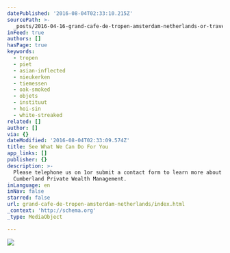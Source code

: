```yaml
---
datePublished: '2016-08-04T02:33:10.215Z'
sourcePath: >-
  _posts/2016-04-16-grand-cafe-de-tropen-amsterdam-netherlands-or-travel-or-wall.md
inFeed: true
authors: []
hasPage: true
keywords:
  - tropen
  - piet
  - asian-inflected
  - nieukerken
  - tiemessen
  - oak-smoked
  - objets
  - instituut
  - hoi-sin
  - white-streaked
related: []
author: []
via: {}
dateModified: '2016-08-04T02:33:09.574Z'
title: See What We Can Do For You
app_links: []
publisher: {}
description: >-
  Please telephone us on 1or submit a contact form to learn more about
  Cumberland Private Wealth Management.
inLanguage: en
inNav: false
starred: false
url: grand-cafe-de-tropen-amsterdam-netherlands/index.html
_context: 'http://schema.org'
_type: MediaObject

---
```

![](https://the-grid-user-content.s3-us-west-2.amazonaws.com/9131b3df-a7e7-41b2-969d-b4171e8948d3.jpg)